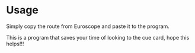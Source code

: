 # Usage
Simply copy the route from Euroscope and paste it to the program.

This is a program that saves your time of looking to the cue card, hope this helps!!!
